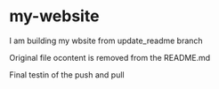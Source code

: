 # my-website
I am building my wbsite
from update_readme branch

Original file ocontent is removed from the README.md


Final testin of the push and pull 
